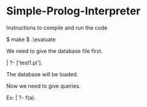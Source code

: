# Simple-Prolog-Interpreter

Instructions to compile and run the code

$ make
$ .\evaluate

We need to give the database file first.

| ?- ['test1.pl'].

The database will be loaded.

Now we need to give queries.

Ex:
| ?- f(a).
